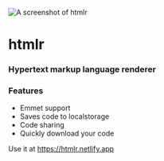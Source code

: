 ![A screenshot of htmlr](https://files.jnas.xyz/htmlr-preview.png)

# htmlr
### Hypertext markup language renderer

### Features
- Emmet support
- Saves code to localstorage
- Code sharing
- Quickly download your code

Use it at https://htmlr.netlify.app
